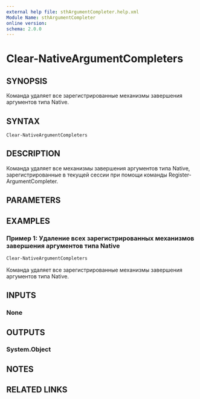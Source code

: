 ```yaml
---
external help file: sthArgumentCompleter.help.xml
Module Name: sthArgumentCompleter
online version:
schema: 2.0.0
---
```


# Clear-NativeArgumentCompleters

## SYNOPSIS

Команда удаляет все зарегистрированные механизмы завершения аргументов типа Native.

## SYNTAX

```
Clear-NativeArgumentCompleters
```

## DESCRIPTION

Команда удаляет все механизмы завершения аргументов типа Native, зарегистрированные в текущей сессии при помощи команды Register-ArgumentCompleter.

## PARAMETERS

## EXAMPLES

### Пример 1: Удаление всех зарегистрированных механизмов завершения аргументов типа Native

```powershell
Clear-NativeArgumentCompleters
```

Команда удаляет все зарегистрированные механизмы завершения аргументов типа Native.

## INPUTS

### None

## OUTPUTS

### System.Object

## NOTES

## RELATED LINKS
